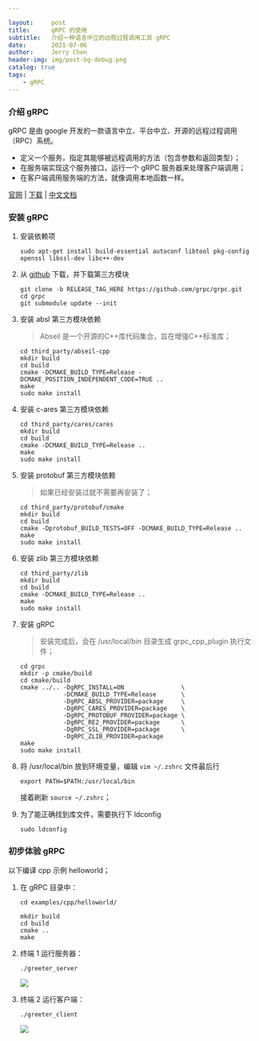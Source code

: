 ```yaml
---

layout:     post
title:      gRPC 的使用
subtitle:   介绍一种语言中立的远程过程调用工具 gRPC
date:       2021-07-06
author:     Jerry Chen
header-img: img/post-bg-debug.png
catalog: true
tags:
    - gRPC
---
```


### 介绍 gRPC

gRPC 是由 google 开发的一款语言中立、平台中立、开源的远程过程调用（RPC）系统。

* 定义一个服务，指定其能够被远程调用的方法（包含参数和返回类型）；
* 在服务端实现这个服务接口，运行一个 gRPC 服务器来处理客户端调用；
* 在客户端调用服务端的方法，就像调用本地函数一样。

[官网](https://www.grpc.io/) | [下载](https://github.com/grpc/grpc/releases) | [中文文档](http://doc.oschina.net/grpc)

### 安装 gRPC

1. 安装依赖项

   ```shell
   sudo apt-get install build-essential autoconf libtool pkg-config openssl libssl-dev libc++-dev
   ```

2. 从 [github](https://github.com/grpc/grpc/releases) 下载，并下载第三方模块

   ```shell
   git clone -b RELEASE_TAG_HERE https://github.com/grpc/grpc.git
   cd grpc
   git submodule update --init
   ```

3. 安装 absl 第三方模块依赖

   > Abseil 是一个开源的C++库代码集合，旨在增强C++标准库；

   ```shell
   cd third_party/abseil-cpp
   mkdir build
   cd build
   cmake -DCMAKE_BUILD_TYPE=Release -DCMAKE_POSITION_INDEPENDENT_CODE=TRUE ..
   make
   sudo make install
   ```

4. 安装 c-ares 第三方模块依赖

   ```shell
   cd third_party/cares/cares
   mkdir build
   cd build
   cmake -DCMAKE_BUILD_TYPE=Release ..
   make
   sudo make install
   ```

5. 安装 protobuf 第三方模块依赖

   > 如果已经安装过就不需要再安装了；

   ```shell
   cd third_party/protobuf/cmake
   mkdir build
   cd build
   cmake -Dprotobuf_BUILD_TESTS=OFF -DCMAKE_BUILD_TYPE=Release ..
   make
   sudo make install
   ```

6. 安装 zlib 第三方模块依赖

   ```shell
   cd third_party/zlib
   mkdir build
   cd build
   cmake -DCMAKE_BUILD_TYPE=Release ..
   make
   sudo make install
   ```

7. 安装 gRPC

   > 安装完成后，会在 /usr/local/bin 目录生成 grpc_cpp_plugin 执行文件；

   ```shell
   cd grpc
   mkdir -p cmake/build
   cd cmake/build
   cmake ../.. -DgRPC_INSTALL=ON                \
               -DCMAKE_BUILD_TYPE=Release       \
               -DgRPC_ABSL_PROVIDER=package     \
               -DgRPC_CARES_PROVIDER=package    \
               -DgRPC_PROTOBUF_PROVIDER=package \
               -DgRPC_RE2_PROVIDER=package      \
               -DgRPC_SSL_PROVIDER=package      \
               -DgRPC_ZLIB_PROVIDER=package
   make
   sudo make install
   ```

8. 将 /usr/local/bin 放到环境变量，编辑 `vim ~/.zshrc` 文件最后行

   ```shell
   export PATH=$PATH:/usr/local/bin
   ```

   接着刷新 `source ~/.zshrc`；

9. 为了能正确找到库文件，需要执行下 ldconfig

   ```shell
   sudo ldconfig
   ```

### 初步体验 gRPC

以下编译 cpp 示例 helloworld；

1. 在 gRPC 目录中：

   ```shell
   cd examples/cpp/helloworld/
   
   mkdir build
   cd build
   cmake ..
   make
   ```

2. 终端 1 运行服务器：

   ```shell
   ./greeter_server
   ```

   ![](https://raw.githubusercontent.com/jvfan/jvfan.github.io/master/img/post_img/20210706191140.png)

3. 终端 2 运行客户端：

   ```shell
   ./greeter_client
   ```

   ![](https://raw.githubusercontent.com/jvfan/jvfan.github.io/master/img/post_img/20210706191159.png)

